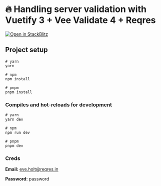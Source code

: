 # 🔥 Handling server validation with Vuetify 3 + Vee Validate 4 + Reqres

[![Open in StackBlitz](https://developer.stackblitz.com/img/open_in_stackblitz.svg)](https://stackblitz.com/github/alekswebnet/vuetify-server-validation-example/)

## Project setup

```
# yarn
yarn

# npm
npm install

# pnpm
pnpm install
```

### Compiles and hot-reloads for development

```
# yarn
yarn dev

# npm
npm run dev

# pnpm
pnpm dev
```

### Creds

**Email:** eve.holt@reqres.in

**Password:** password


